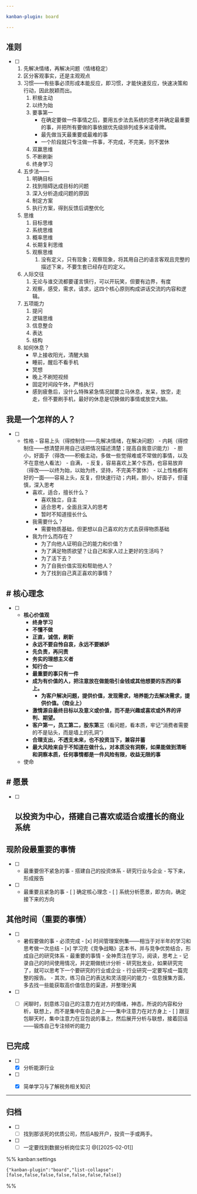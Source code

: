 ```yaml
---

kanban-plugin: board

---
```


## 准则

- [ ] 1. 先解决情绪，再解决问题（情绪稳定）
	2. 区分客观事实，还是主观观点
	3. 习惯——有些事必须形成本能反应，即习惯，才能快速反应，快速决策和行动，因此脱颖而出。
		1. 积极主动
		2. 以终为始
		3. 要事第一
			- 在确定要做一件事情之后，要用五步法去系统的思考并确定最重要的事，并把所有要做的事依据优先级排列成多米诺骨牌。
			- 最先做当天最重要或最难的事
			- 一个阶段就只专注做一件事，不完成，不完美，则不罢休
		4. 双赢思维
		5. 不断刷新
		6. 终身学习
	4. 五步法——
		1. 明确目标
		2. 找到阻碍达成目标的问题
		3. 深入分析造成问题的原因
		4. 制定方案
		5. 执行方案，得到反馈后调整优化
	5. 思维
		1. 目标思维
		2. 系统思维
		3. 概率思维
		4. 长期复利思维
		5. 观察思维
			1. 没有定义，只有现象；观察现象，将其用自己的语言客观且完整的描述下来，不要生套已经存在的定义。
	6. 人际交往
		1. 无论与谁交流都要谨言慎行，可以开玩笑，但要有边界，有度
		2. 观察，感受，需求，请求，这四个核心原则构成讲话交流的内容和逻辑。
	7. 五项能力
		1. 提问
		2. 逻辑思维
		3. 信息整合
		4. 表达
		5. 结构
	8. 如何休息？
		- 早上接收阳光，清醒大脑
		- 睡前，醒后不看手机
		- 冥想
		- 晚上不刷短视频
		- 固定时间段午休，严格执行
		- 感到疲惫后，没什么特殊紧急情况就要立马休息，发呆，放空，走走，但不要刷手机，最好的休息是切换做的事情或放空大脑。


## 我是一个怎样的人？

- [ ] - 性格
		- 容易上头（得控制住——先解决情绪，在解决问题）
		- 内耗（得控制住——想清楚并用自己话把情况描述清楚；提高自我意识能力）
		- 胆小，好面子（得改——积极主动，多做一些觉得难或不常做的事情，以及不在意他人看法）
		- 自满，
		- 反复，容易喜欢上某个东西，也容易放弃（得改——以终为始，以始为终，坚持，不完美不罢休）
			- 以上性格都有好的一面——容易上头，反复，但快速行动；内耗，胆小，好面子，但谨慎，深入思考
	- 喜欢，适合，擅长什么？
		- 喜欢独立，自主
		- 适合思考，全面且深入的思考
		- 暂时不知道擅长什么
	- 我需要什么？
		- 需要物质基础，但更想以自己喜欢的方式去获得物质基础
	- 我为什么而存在？
		- 为了向他人证明自己的能力和价值？
		- 为了满足物质欲望？让自己和家人过上更好的生活吗？
		- 为了活下去？
		- 为了自我价值实现和帮助他人？
		- 为了找到自己真正喜欢的事情？


## # 核心理念

- [ ] -  **核心价值观**
		- **终身学习**
		- **不懂不做** 
		- **正直，诚信，刷新**
		- **永远不要自怜自哀，永远不要嫉妒**
		- **先负责，再问责**
		- **务实的理想主义者**
		- **知行合一**
		- **最重要的事只有一件**
		- **成为有价值的人，把注意放在做能吸引金钱或其他想要的东西的事上。**
			- **为客户解决问题，提供价值，发现需求，培养能力去解决需求，提供价值。（商业上）**
		- **激情源自最终目标以及意义或价值，而不是兴趣或喜欢或外界的评判、期望。**
		- **客户第一，员工第二，股东第三**（看问题，看本质，牢记“消费者需要的不是钻头，而是墙上的孔洞”）
		- **合理支出，不透支未来，也不投资当下，兼容并蓄**
		- **最大风险来自于不知道在做什么，对本质没有洞察，如果能做到清晰和洞察本质，任何事情都是一件风险有限，收益无限的事**
	- 使命


## # 愿景

- [ ] ## 以投资为中心，搭建自己喜欢或适合或擅长的商业系统


## 现阶段最重要的事情

- [ ] - 最重要但不紧急的事
		- 搭建自己的投资体系
		- 研究行业与企业
			- 写下来，形成报告
- [ ] - 最重要且紧急的事
		- [ ] 确定核心理念
		- [ ] 系统分析愿景，即方向，确定接下来的方向


## 其他时间（重要的事情）

- [ ] - 暑假要做的事
		- 必须完成
			- [x] 时间管理案例集——相当于对半年的学习和思考做一次总结
			- [x] 学习完《竞争战略》这本书，并与竞争优势结合，形成自己的研究体系
		- 最重要的事情
			- 全神贯注在学习，阅读，思考上
				- 记录自己的时间使用情况，并定期做统计分析
			- 研究批发业，如果研究完了，就可以思考下一个要研究的行业或企业
				- 行业研究一定要写成一篇完整的报告。
			- 其次，练习自己的表达和灵活提问的能力
			- 信息搜集方面，多去找一些能获取高价值信息的渠道，并整理分离
- [ ] - [ ] 闲聊时，刻意练习自己的注意力在对方的情绪，神态，所说的内容和分析，联想上，而不是集中在自己身上——集中注意力在对方身上
		- [ ] 跟豆包聊天时，集中注意力在豆包说的事上，然后展开分析与联想，接着回话——锻炼自己专注倾听的能力


## 已完成

- [ ] - [x] 分析能源行业
- [ ] - [x] 简单学习与了解税务相关知识


***

## 归档

- [ ] - [ ] 找到那该死的优质公司，然后A股开户，投资一手或两手。
- [ ] - [ ] 一定要找到数据分析岗位实习
	@[[2025-02-01]]

%% kanban:settings
```
{"kanban-plugin":"board","list-collapse":[false,false,false,false,false,false,false]}
```
%%